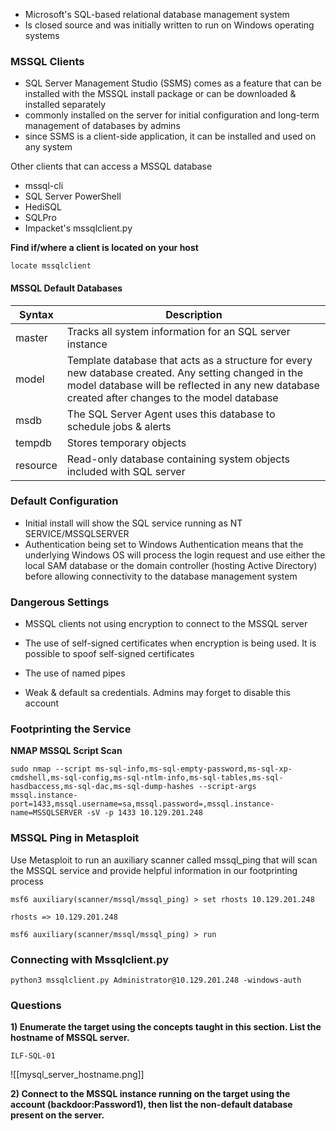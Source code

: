 - Microsoft's SQL-based relational database management system
- Is closed source and was initially written to run on Windows operating systems

### MSSQL Clients

- SQL Server Management Studio (SSMS) comes as a feature that can be installed with the MSSQL install package or can be downloaded & installed separately
- commonly installed on the server for initial configuration and long-term management of databases by admins
- since SSMS is a client-side application, it can be installed and used on any system

Other clients that can access a MSSQL database
- mssql-cli	
- SQL Server PowerShell	
- HediSQL	
- SQLPro	
- Impacket's mssqlclient.py

**Find if/where a client is located on your host**
```
locate mssqlclient
```

#### MSSQL Default Databases

| Syntax      | Description |
| ----------- | ----------- |
| master      | Tracks all system information for an SQL server instance       |
| model       | Template database that acts as a structure for every new database created. Any setting changed in the model database will be reflected in any new database created after changes to the model database        |
| msdb        | The SQL Server Agent uses this database to schedule jobs & alerts |
| tempdb      | Stores temporary objects |
| resource    | Read-only database containing system objects included with SQL server       |


### Default Configuration

- Initial install will show the SQL service running as NT SERVICE/MSSQLSERVER 
- Authentication being set to Windows Authentication means that the underlying Windows OS will process the login request and use either the local SAM database or the domain controller (hosting Active Directory) before allowing connectivity to the database management system

### Dangerous Settings

- MSSQL clients not using encryption to connect to the MSSQL server

- The use of self-signed certificates when encryption is being used. It is possible to spoof self-signed certificates

- The use of named pipes

- Weak & default sa credentials. Admins may forget to disable this account


### Footprinting the Service

**NMAP MSSQL Script Scan**
```
sudo nmap --script ms-sql-info,ms-sql-empty-password,ms-sql-xp-cmdshell,ms-sql-config,ms-sql-ntlm-info,ms-sql-tables,ms-sql-hasdbaccess,ms-sql-dac,ms-sql-dump-hashes --script-args mssql.instance-port=1433,mssql.username=sa,mssql.password=,mssql.instance-name=MSSQLSERVER -sV -p 1433 10.129.201.248
```


### MSSQL Ping in Metasploit

Use Metasploit to run an auxiliary scanner called mssql_ping that will scan the MSSQL service and provide helpful information in our footprinting process

```
msf6 auxiliary(scanner/mssql/mssql_ping) > set rhosts 10.129.201.248

rhosts => 10.129.201.248

msf6 auxiliary(scanner/mssql/mssql_ping) > run
```

### Connecting with Mssqlclient.py

```
python3 mssqlclient.py Administrator@10.129.201.248 -windows-auth
```


### Questions

**1) Enumerate the target using the concepts taught in this section. List the hostname of MSSQL server.**

```
ILF-SQL-01
```
![[mysql_server_hostname.png]]

**2) Connect to the MSSQL instance running on the target using the account (backdoor:Password1), then list the non-default database present on the server.**

```

```